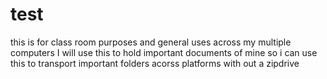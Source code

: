 # test
this is for class room purposes and general uses across my multiple computers
I will use this to hold important documents of mine so i can use this to transport important folders acorss platforms with out a zipdrive
